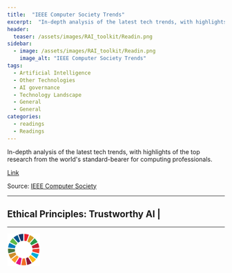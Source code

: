 ```yaml
---
title:  "IEEE Computer Society Trends"  
excerpt:  "In-depth analysis of the latest tech trends, with highlights of the top research from the world's standard-bearer for computing professionals. (...)"  
header:
  teaser: /assets/images/RAI_toolkit/Readin.png
sidebar:
  - image: /assets/images/RAI_toolkit/Readin.png
    image_alt: "IEEE Computer Society Trends"
tags:
  - Artificial Intelligence
  - Other Technologies
  - AI governance
  - Technology Landscape
  - General
  - General
categories:
  - readings
  - Readings
---
```

In-depth analysis of the latest tech trends, with highlights of the top research from the world's standard-bearer for computing professionals.

[Link](https://www.computer.org/publications/tech-news/trends)

Source: [IEEE Computer Society](https://www.computer.org/publications/tech-news/trends)

<hr>
<h2>Ethical Principles: Trustworthy AI | </h2>
<hr>

<img src="/assets/images/sdg/SDG_Wheel_WEB/SDG_Wheel_WEB.png" width="15%"/>
